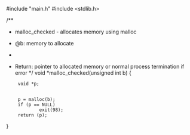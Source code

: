 #include "main.h"
#include <stdlib.h>

/**
 * malloc_checked - allocates memory using malloc
 * @b: memory to allocate 
 *
 * Return: pointer to allocated memory or normal process termination if error
 */
void *malloc_checked(unsigned int b)
{
    
        void *p;
 

        p = malloc(b);
        if (p == NULL)
                exit(98);
        return (p);
}


